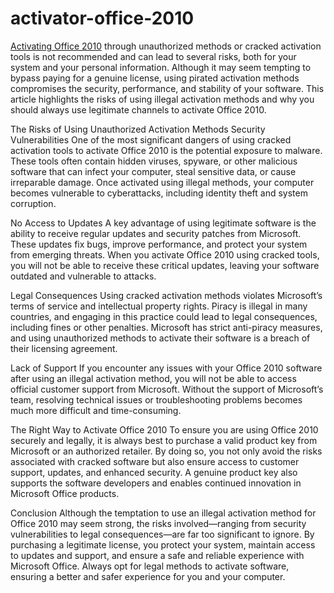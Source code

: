 # activator-office-2010

[Activating Office 2010](https://activatorofficial.com/microsoft-office-2010-activator/) through unauthorized methods or cracked activation tools is not recommended and can lead to several risks, both for your system and your personal information. Although it may seem tempting to bypass paying for a genuine license, using pirated activation methods compromises the security, performance, and stability of your software. This article highlights the risks of using illegal activation methods and why you should always use legitimate channels to activate Office 2010.

The Risks of Using Unauthorized Activation Methods
Security Vulnerabilities
One of the most significant dangers of using cracked activation tools to activate Office 2010 is the potential exposure to malware. These tools often contain hidden viruses, spyware, or other malicious software that can infect your computer, steal sensitive data, or cause irreparable damage. Once activated using illegal methods, your computer becomes vulnerable to cyberattacks, including identity theft and system corruption.

No Access to Updates
A key advantage of using legitimate software is the ability to receive regular updates and security patches from Microsoft. These updates fix bugs, improve performance, and protect your system from emerging threats. When you activate Office 2010 using cracked tools, you will not be able to receive these critical updates, leaving your software outdated and vulnerable to attacks.

Legal Consequences
Using cracked activation methods violates Microsoft’s terms of service and intellectual property rights. Piracy is illegal in many countries, and engaging in this practice could lead to legal consequences, including fines or other penalties. Microsoft has strict anti-piracy measures, and using unauthorized methods to activate their software is a breach of their licensing agreement.

Lack of Support
If you encounter any issues with your Office 2010 software after using an illegal activation method, you will not be able to access official customer support from Microsoft. Without the support of Microsoft’s team, resolving technical issues or troubleshooting problems becomes much more difficult and time-consuming.

The Right Way to Activate Office 2010
To ensure you are using Office 2010 securely and legally, it is always best to purchase a valid product key from Microsoft or an authorized retailer. By doing so, you not only avoid the risks associated with cracked software but also ensure access to customer support, updates, and enhanced security. A genuine product key also supports the software developers and enables continued innovation in Microsoft Office products.

Conclusion
Although the temptation to use an illegal activation method for Office 2010 may seem strong, the risks involved—ranging from security vulnerabilities to legal consequences—are far too significant to ignore. By purchasing a legitimate license, you protect your system, maintain access to updates and support, and ensure a safe and reliable experience with Microsoft Office. Always opt for legal methods to activate software, ensuring a better and safer experience for you and your computer.



